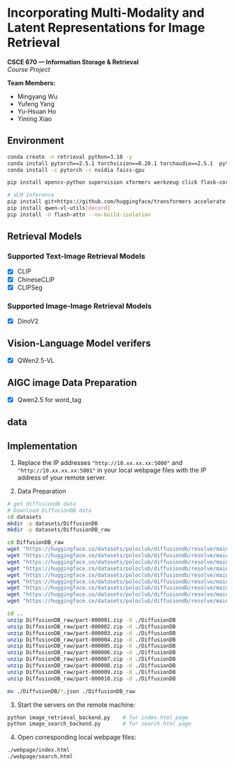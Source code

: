 # Incorporating Multi-Modality and Latent Representations for Image Retrieval

**CSCE 670 — Information Storage & Retrieval**  
*Course Project*

**Team Members:**  
- Mingyang Wu  
- Yufeng Yang  
- Yu-Hsuan Ho  
- Yiming Xiao



## Environment

```bash
conda create -n retrieval python=3.10 -y
conda install pytorch==2.5.1 torchvision==0.20.1 torchaudio==2.5.1  pytorch-cuda=11.8 -c pytorch -c nvidia
conda install -c pytorch -c nvidia faiss-gpu

pip install opencv-python supervision xformers werkzeug click flask-cors

# VLM inference
pip install git+https://github.com/huggingface/transformers accelerate
pip install qwen-vl-utils[decord]
pip install -U flash-attn --no-build-isolation
```

## Retrieval Models

### Supported Text-Image Retrieval Models

- [x] CLIP
- [x] ChineseCLIP
- [x] CLIPSeg

### Supported Image-Image Retrieval Models

- [x] DinoV2


## Vision-Language Model verifers

- [x] QWen2.5-VL


## AIGC image Data Preparation

- [x] Qwen2.5 for word_tag


## data

## Implementation

1. Replace the IP addresses `"http://10.xx.xx.xx:5000"` and `"http://10.xx.xx.xx:5001"` in your local webpage files with the IP address of your remote server.

2. Data Preparation
```bash
# get diffusiondb data
# Download DiffusionDB data
cd datasets
mkdir -p datasets/DiffusionDB
mkdir -p datasets/DiffusionDB_raw

cd DiffusionDB_raw
wget "https://huggingface.co/datasets/poloclub/diffusiondb/resolve/main/diffusiondb-large-part-1/part-000001.zip"
wget "https://huggingface.co/datasets/poloclub/diffusiondb/resolve/main/diffusiondb-large-part-1/part-000002.zip"
wget "https://huggingface.co/datasets/poloclub/diffusiondb/resolve/main/diffusiondb-large-part-1/part-000003.zip"
wget "https://huggingface.co/datasets/poloclub/diffusiondb/resolve/main/diffusiondb-large-part-1/part-000004.zip"
wget "https://huggingface.co/datasets/poloclub/diffusiondb/resolve/main/diffusiondb-large-part-1/part-000005.zip"
wget "https://huggingface.co/datasets/poloclub/diffusiondb/resolve/main/diffusiondb-large-part-1/part-000006.zip"
wget "https://huggingface.co/datasets/poloclub/diffusiondb/resolve/main/diffusiondb-large-part-1/part-000007.zip"
wget "https://huggingface.co/datasets/poloclub/diffusiondb/resolve/main/diffusiondb-large-part-1/part-000008.zip"
wget "https://huggingface.co/datasets/poloclub/diffusiondb/resolve/main/diffusiondb-large-part-1/part-000009.zip"

cd ..
unzip DiffusionDB_raw/part-000001.zip -d ./DiffusionDB
unzip DiffusionDB_raw/part-000002.zip -d ./DiffusionDB
unzip DiffusionDB_raw/part-000003.zip -d ./DiffusionDB
unzip DiffusionDB_raw/part-000004.zip -d ./DiffusionDB
unzip DiffusionDB_raw/part-000005.zip -d ./DiffusionDB
unzip DiffusionDB_raw/part-000006.zip -d ./DiffusionDB
unzip DiffusionDB_raw/part-000007.zip -d ./DiffusionDB
unzip DiffusionDB_raw/part-000008.zip -d ./DiffusionDB
unzip DiffusionDB_raw/part-000009.zip -d ./DiffusionDB
unzip DiffusionDB_raw/part-000010.zip -d ./DiffusionDB

mv ./DiffusionDB/*.json ./DiffusionDB_raw
```

3. Start the servers on the remote machine:
```bash
python image_retrieval_backend.py    # for index.html page
python image_search_backend.py       # for search.html page
```

4. Open corresponding local webpage files:
```bash
./webpage/index.html
./webpage/search.html
```
